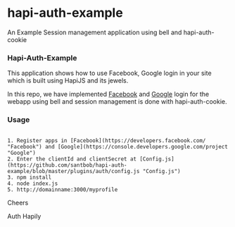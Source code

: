 hapi-auth-example
=================

An Example Session management application using bell and hapi-auth-cookie

### **Hapi-Auth-Example**

This application shows how to use Facebook, Google login in your site which is built using HapiJS and its jewels.

In this repo, we have implemented [Facebook](https://developers.facebook.com/ "Facebook") and [Google](https://console.developers.google.com/project "Google") login for the webapp using bell and session management is done with hapi-auth-cookie.


### Usage

```

1. Register apps in [Facebook](https://developers.facebook.com/ "Facebook") and [Google](https://console.developers.google.com/project "Google")
2. Enter the clientId and clientSecret at [Config.js](https://github.com/santbob/hapi-auth-example/blob/master/plugins/auth/config.js "Config.js")
3. npm install
4. node index.js
5. http://domainname:3000/myprofile

```
Cheers 

Auth Hapily
